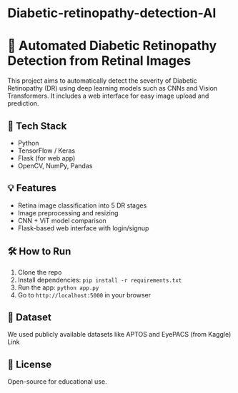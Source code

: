 # Diabetic-retinopathy-detection-AI
# 🧠 Automated Diabetic Retinopathy Detection from Retinal Images

This project aims to automatically detect the severity of Diabetic Retinopathy (DR) using deep learning models such as CNNs and Vision Transformers. It includes a web interface for easy image upload and prediction.

## 🚀 Tech Stack
- Python
- TensorFlow / Keras
- Flask (for web app)
- OpenCV, NumPy, Pandas

## 💡 Features
- Retina image classification into 5 DR stages
- Image preprocessing and resizing
- CNN + ViT model comparison
- Flask-based web interface with login/signup

## 🛠️ How to Run
1. Clone the repo
2. Install dependencies: `pip install -r requirements.txt`
3. Run the app: `python app.py`
4. Go to `http://localhost:5000` in your browser

## 📂 Dataset
We used publicly available datasets like APTOS and EyePACS (from Kaggle)<a herf = "https://www.kaggle.com/competitions/aptos2019-blindness-detection/data"> Link</a>

## 📜 License
Open-source for educational use.
